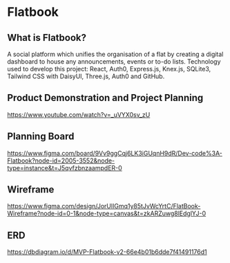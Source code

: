 # Flatbook

## What is Flatbook?
A social platform which unifies the organisation of a flat by creating a digital
dashboard to house any announcements, events or to-do lists. Technology used to
develop this project: React, Auth0, Express.js, Knex.js, SQLite3, Tailwind CSS with
DaisyUI, Three.js, Auth0 and GitHub.

## Product Demonstration and Project Planning
https://www.youtube.com/watch?v=_uVYX0sv_zU

## Planning Board
https://www.figma.com/board/9Vv9ggCqj6LK3iGUqnH9dR/Dev-code%3A-Flatbook?node-id=2005-3552&node-type=instance&t=J5qvfzbnzaampdER-0

## Wireframe
https://www.figma.com/design/JorUlIGmq1y85tJvWcYrtC/FlatBook-Wireframe?node-id=0-1&node-type=canvas&t=zkARZuwg8lEdglYJ-0

## ERD
https://dbdiagram.io/d/MVP-Flatbook-v2-66e4b01b6dde7f41491176d1
